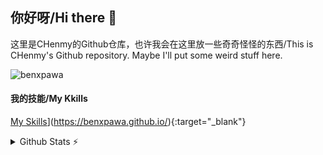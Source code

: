 ## 你好呀/Hi there 👋

这里是CHenmy的Github仓库，也许我会在这里放一些奇奇怪怪的东西/This is CHenmy's Github repository. Maybe I'll put some weird stuff here.

<!-- This is a Profile View Icon --Whrit By CHenmy -->
<p align="left"> <img src="https://komarev.com/ghpvc/?username=benxpawa&label=Profile%20views&color=0e75b6&style=flat" alt="benxpawa" /> </p>

#### 我的技能/My Kkills
<!-- This is a list of Kkill Icons provided by skillicons.drv --Whrit By CHenmy -->
[My Skills](https://skillicons.dev/icons?i=html,css,js,md,php,cpp,lua,mysql,sqlite,nginx,wordpress,windows,linux,github,twitter,vscode,ps,ai,pr,au,ae,blender,powershell)](https://benxpawa.github.io/){:target="_blank"}

<details>
  <summary>Github Stats ⚡</summary>
  
  <a href="#">![Github stats](https://github-readme-stats.vercel.app/api?username=xxynet&theme=blueberry&count_private=true&hide_border=true&line_height=20)</a>
  <a href="#">![Top Langs](https://github-readme-stats.vercel.app/api/top-langs/?username=xxynet&layout=compact&theme=blueberry&count_private=true&hide_border=true)</a>
</details>
